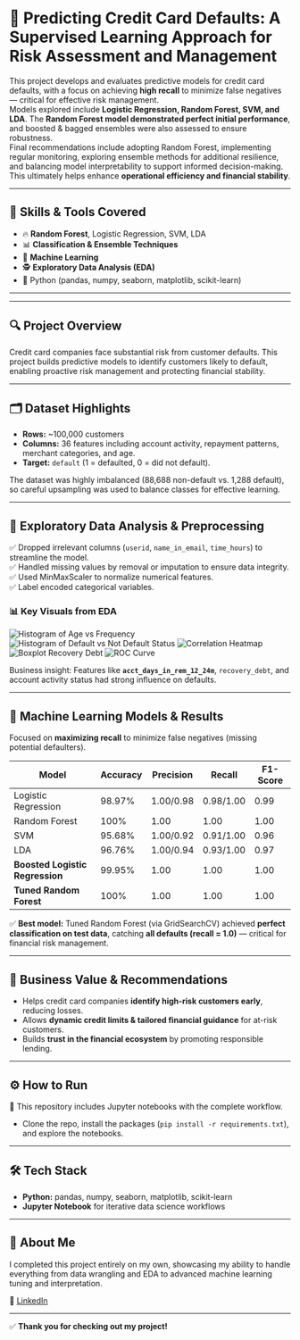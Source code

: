 # 🏦 Predicting Credit Card Defaults: A Supervised Learning Approach for Risk Assessment and Management

This project develops and evaluates predictive models for credit card defaults, with a focus on achieving **high recall** to minimize false negatives — critical for effective risk management.  
Models explored include **Logistic Regression, Random Forest, SVM, and LDA**. The **Random Forest model demonstrated perfect initial performance**, and boosted & bagged ensembles were also assessed to ensure robustness.  
Final recommendations include adopting Random Forest, implementing regular monitoring, exploring ensemble methods for additional resilience, and balancing model interpretability to support informed decision-making. This ultimately helps enhance **operational efficiency and financial stability**.

---

## 🚀 Skills & Tools Covered
- 🔥 **Random Forest**, Logistic Regression, SVM, LDA
- 📊 **Classification & Ensemble Techniques**
- 🧠 **Machine Learning**
- 🕵️ **Exploratory Data Analysis (EDA)**
- 🐍 Python (pandas, numpy, seaborn, matplotlib, scikit-learn)

---


---
## 🔍 Project Overview
Credit card companies face substantial risk from customer defaults. This project builds predictive models to identify customers likely to default, enabling proactive risk management and protecting financial stability.

---

## 🗂️ Dataset Highlights
- **Rows:** ~100,000 customers
- **Columns:** 36 features including account activity, repayment patterns, merchant categories, and age.
- **Target:** `default` (1 = defaulted, 0 = did not default).

The dataset was highly imbalanced (88,688 non-default vs. 1,288 default), so careful upsampling was used to balance classes for effective learning.

---

## 🚀 Exploratory Data Analysis & Preprocessing
✅ Dropped irrelevant columns (`userid`, `name_in_email`, `time_hours`) to streamline the model.  
✅ Handled missing values by removal or imputation to ensure data integrity.  
✅ Used MinMaxScaler to normalize numerical features.  
✅ Label encoded categorical variables.

### 📊 Key Visuals from EDA
![Histogram of Age vs Frequency](https://github.com/user-attachments/assets/895fcf45-2273-4361-be05-fc0ee260d844)
![Histogram of Default vs Not Default Status](https://github.com/user-attachments/assets/7da54b9b-2dcc-4fed-9163-bdf220998775)
![Correlation Heatmap](images/correlation_heatmap.png)
![Boxplot Recovery Debt](images/boxplot_recovery.png)
![ROC Curve](images/roc_curve.png)

Business insight: Features like **`acct_days_in_rem_12_24m`**, `recovery_debt`, and account activity status had strong influence on defaults.

---

## 🧠 Machine Learning Models & Results
Focused on **maximizing recall** to minimize false negatives (missing potential defaulters).

| Model                          | Accuracy | Precision | Recall | F1-Score |
|---------------------------------|----------|-----------|--------|----------|
| Logistic Regression             | 98.97%   | 1.00/0.98 | 0.98/1.00 | 0.99 |
| Random Forest                   | 100%     | 1.00      | 1.00   | 1.00 |
| SVM                             | 95.68%   | 1.00/0.92 | 0.91/1.00 | 0.96 |
| LDA                             | 96.76%   | 1.00/0.94 | 0.93/1.00 | 0.97 |
| **Boosted Logistic Regression** | 99.95%   | 1.00      | 1.00   | 1.00 |
| **Tuned Random Forest**         | 100%     | 1.00      | 1.00   | 1.00 |

✅ **Best model:** Tuned Random Forest (via GridSearchCV) achieved **perfect classification on test data**, catching **all defaults (recall = 1.0)** — critical for financial risk management.

---

## 💼 Business Value & Recommendations
- Helps credit card companies **identify high-risk customers early**, reducing losses.
- Allows **dynamic credit limits & tailored financial guidance** for at-risk customers.
- Builds **trust in the financial ecosystem** by promoting responsible lending.

---

## ⚙️ How to Run
📌 This repository includes Jupyter notebooks with the complete workflow.
- Clone the repo, install the packages (`pip install -r requirements.txt`), and explore the notebooks.

---

## 🛠️ Tech Stack
- **Python:** pandas, numpy, seaborn, matplotlib, scikit-learn
- **Jupyter Notebook** for iterative data science workflows

---

## 🤝 About Me
I completed this project entirely on my own, showcasing my ability to handle everything from data wrangling and EDA to advanced machine learning tuning and interpretation.

🔗 [LinkedIn](https://linkedin.com/in/yourprofile)

---

✅ **Thank you for checking out my project!**
